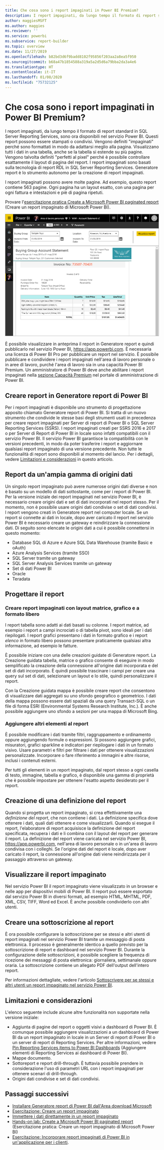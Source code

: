 ```yaml
---
title: Che cosa sono i report impaginati in Power BI Premium?
description: I report impaginati, da lungo tempo il formato di report standard in SQL Server Reporting Services, sono ora disponibili nel servizio Power BI. Questi report possono essere stampati o condivisi. È possibile controllare esattamente il layout del report. Consentono di visualizzare tutti i dati in una tabella, ad esempio, anche se la tabella si estende su più pagine.
author: maggiesMSFT
ms.author: maggies
ms.reviewer: ''
ms.service: powerbi
ms.subservice: report-builder
ms.topic: overview
ms.date: 11/27/2019
ms.openlocfilehash: b82bd3d6f9badd8102f95856f203aa2a8ea5f950
ms.sourcegitcommit: b68a47b1854588a319a5a2d5d6a79bba2da3a4e6
ms.translationtype: HT
ms.contentlocale: it-IT
ms.lasthandoff: 01/08/2020
ms.locfileid: "75732125"
---
```

# <a name="what-are-paginated-reports-in-power-bi-premium"></a>Che cosa sono i report impaginati in Power BI Premium?

I report impaginati, da lungo tempo il formato di report standard in SQL Server Reporting Services, sono ora disponibili nel servizio Power BI. Questi report possono essere stampati o condivisi. Vengono definiti "impaginati" perché sono formattati in modo da adattarsi meglio alla pagina. Visualizzano tutti i dati in una tabella, anche se la tabella si estende su più pagine. Vengono talvolta definiti "perfetti al pixel" perché è possibile controllare esattamente il layout di pagina del report. I report impaginati sono basati sulla tecnologia di report RDL in SQL Server Reporting Services. Generatore report è lo strumento autonomo per la creazione di report impaginati. 

I report impaginati possono avere molte pagine. Ad esempio, questo report contiene 563 pagine. Ogni pagina ha un layout esatto, con una pagina per ogni fattura e intestazioni e piè di pagina ripetuti.

Provare l'[esercitazione pratica Create a Microsoft Power BI paginated report](https://www.microsoft.com/handsonlabs/selfpacedlabs/details/SQ00208) (Creare un report impaginato di Microsoft Power BI).

![Impaginato](media/paginated-reports-report-builder-power-bi/power-bi-paginated-wwi-report-page.png)

È possibile visualizzare in anteprima il report in Generatore report e quindi pubblicarlo nel servizio Power BI, https://app.powerbi.com. È necessaria una licenza di Power BI Pro per pubblicare un report nel servizio. È possibile pubblicare e condividere i report impaginati nell'area di lavoro personale o in aree di lavoro, purché l'area di lavoro sia in una capacità Power BI Premium. Un amministratore di Power BI deve anche abilitare i report impaginati nella [sezione Capacità Premium](service-admin-premium-workloads.md#paginated-reports) nel portale di amministrazione di Power BI. 

## <a name="create-reports-in-power-bi-report-builder"></a>Creare report in Generatore report di Power BI

Per i report impaginati è disponibile uno strumento di progettazione apposito chiamato Generatore report di Power BI. Si tratta di un nuovo strumento che condivide le stesse basi degli strumenti usati in precedenza per creare report impaginati per Server di report di Power BI o SQL Server Reporting Services (SSRS). I report impaginati creati per SSRS 2016 e 2017 o per Server di Report di Power BI in locale sono infatti compatibili con il servizio Power BI. Il servizio Power BI garantisce la compatibilità con le versioni precedenti, in modo da poter trasferire i report e aggiornare qualsiasi report impaginato di una versione precedente. Non tutte le funzionalità di report sono disponibili al momento del lancio. Per i dettagli, vedere [Limitazioni e considerazioni](#limitations-and-considerations) in questo articolo.
     
## <a name="report-from-a-variety-of-data-sources"></a>Report da un'ampia gamma di origini dati

Un singolo report impaginato può avere numerose origini dati diverse e non è basato su un modello di dati sottostante, come per i report di Power BI. Per la versione iniziale dei report impaginati nel servizio Power BI, è necessario creare origini dati e set di dati incorporati nel report stesso. Per il momento, non è possibile usare origini dati condivise o set di dati condivisi. I report vengono creati in Generatore report nel computer locale. Se un report si connette ai dati in locale, dopo aver caricato il report nel servizio Power BI è necessario creare un gateway e reindirizzare la connessione dati. Di seguito sono elencate le origini dati a cui è possibile connettersi in questo momento:

- Database SQL di Azure e Azure SQL Data Warehouse (tramite Basic e oAuth)
- Azure Analysis Services (tramite SSO)
- SQL Server tramite un gateway
- SQL Server Analysis Services tramite un gateway
- Set di dati Power BI
- Oracle
- Teradata

## <a name="design-your-report"></a>Progettare il report  

### <a name="create-paginated-reports-with-matrix-chart-and-free-form-layouts"></a>Creare report impaginati con layout matrice, grafico e a formato libero

I report tabella sono adatti ai dati basati su colonne. I report matrice, ad esempio i report a campi incrociati o di tabella pivot, sono ideali per i dati riepilogati. I report grafici presentano i dati in formato grafico e i report *elenco* in formato libero possono presentare praticamente qualsiasi altra informazione, ad esempio le fatture. 
  
È possibile iniziare con una delle creazioni guidate di Generatore report. La Creazione guidata tabella, matrice o grafico consente di eseguire in modo semplificato la creazione della connessione all'origine dati incorporata e del set di dati incorporato. È quindi possibile trascinare i campi per creare una query sul set di dati, selezionare un layout e lo stile, quindi personalizzare il report.  
  
Con la Creazione guidata mappa è possibile creare report che consentono di visualizzare dati aggregati su uno sfondo geografico o geometrico. I dati della mappa possono essere dati spaziali da una query Transact-SQL o un file di forma ESRI (Environmental Systems Research Institute, Inc.). È anche possibile aggiungere uno sfondo a sezioni per una mappa di Microsoft Bing.  

### <a name="add-more-to-your-report"></a>Aggiungere altri elementi al report

È possibile modificare i dati tramite filtri, raggruppamento e ordinamento oppure aggiungendo formule o espressioni. Si possono aggiungere grafici, misuratori, grafici sparkline e indicatori per riepilogare i dati in un formato visivo.  Usare parametri e filtri per filtrare i dati per ottenere visualizzazioni personalizzate. Incorporare o fare riferimento a immagini e altre risorse, inclusi i contenuti esterni.  

Per tutti gli elementi in un report impaginato, dal report stesso a ogni casella di testo, immagine, tabella e grafico, è disponibile una gamma di proprietà che è possibile impostare per ottenere l'esatto aspetto desiderato per il report.

## <a name="creating-a-report-definition"></a>Creazione di una definizione del report

Quando si progetta un report impaginato, si crea effettivamente una *definizione del report*, che non contiene i dati. La definizione specifica dove ottenere i dati, quali dati ottenere e come visualizzarli. Quando si esegue il report, l'elaboratore di report acquisisce la definizione del report specificata, recupera i dati e li combina con il layout del report per generare il report. La definizione del report viene caricata nel servizio Power BI, https://app.powerbi.com, nell'area di lavoro personale o in un'area di lavoro condivisa con i colleghi. Se l'origine dati del report è locale, dopo aver caricato il report, la connessione all'origine dati viene reindirizzata per il passaggio attraverso un gateway. 

## <a name="view-your-paginated-report"></a>Visualizzare il report impaginato
Nel servizio Power BI il report impaginato viene visualizzato in un browser e nelle app per dispositivi mobili di Power BI. Il report può essere esportato dal servizio Power BI in diversi formati, ad esempio HTML, MHTML, PDF, XML, CSV, TIFF, Word ed Excel. È anche possibile condividerlo con altri utenti.  

## <a name="create-a-subscription-to-your-report"></a>Creare una sottoscrizione al report

È ora possibile configurare la sottoscrizione per se stessi e altri utenti di report impaginati nel servizio Power BI tramite un messaggio di posta elettronica. Il processo è generalmente identico a quello previsto per la sottoscrizione di report e dashboard nel servizio Power BI. Durante la configurazione delle sottoscrizioni, è possibile scegliere la frequenza di ricezione dei messaggi di posta elettronica: giornaliera, settimanale oppure oraria. La sottoscrizione contiene un allegato PDF dell'output dell'intero report.

Per informazioni dettagliate, vedere l'articolo [Sottoscrivere per se stessi e altri utenti un report impaginato nel servizio Power BI](consumer/paginated-reports-subscriptions.md). 

## <a name="limitations-and-considerations"></a>Limitazioni e considerazioni

L'elenco seguente include alcune altre funzionalità non supportate nella versione iniziale:

- Aggiunta di pagine del report o oggetti visivi a dashboard di Power BI. È comunque possibile aggiungere visualizzazioni a un dashboard di Power BI da un report impaginato in locale in un Server di report di Power BI o un server di report di Reporting Services. Per altre informazioni, vedere [Pin Reporting Services items to Power BI Dashboards](https://docs.microsoft.com/sql/reporting-services/pin-reporting-services-items-to-power-bi-dashboards) (Aggiungere elementi di Reporting Services ai dashboard di Power BI).
- Mappe documento.
- Sottoreport e report drill-through.  È tuttavia possibile prendere in considerazione l'uso di parametri URL con i report impaginati per ottenere scenari di drill-through.
- Origini dati condivise e set di dati condivisi.

 
## <a name="next-steps"></a>Passaggi successivi

- [Installare Generatore report di Power BI dall'Area download Microsoft](https://go.microsoft.com/fwlink/?linkid=2086513)
- [Esercitazione: Creare un report impaginato](paginated-reports-quickstart-aw.md)
- [Immettere i dati direttamente in un report impaginato](paginated-reports-enter-data.md)
- [Hands-on lab: Create a Microsoft Power BI paginated report](https://www.microsoft.com/handsonlabs/selfpacedlabs/details/SQ00208) (Esercitazione pratica: Creare un report impaginato di Microsoft Power BI)
- [Esercitazione: Incorporare report impaginati di Power BI in un'applicazione per i clienti](developer/embed-paginated-reports-customers.md).